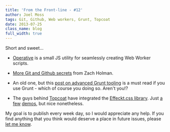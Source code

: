 ```yaml
---
title: 'From the Front-line - #12'
author: Joel Moss
tags: Git, Github, Web workers, Grunt, Topcoat
date: 2013-07-25
class_name: blog
full_width: true
---
```


Short and sweet...

 - [Operative](https://github.com/padolsey/operative) is a small JS utility for seamlessly creating Web Worker scripts.

 - [More Git and Github secrets](http://zachholman.com/talk/more-git-and-github-secrets/) from Zach Holman.

 - An old one, but this [post on advanced Grunt tooling](http://chrisawren.com/posts/Advanced-Grunt-tooling) is a must read if you use Grunt - which of course you doing so. Aren't you!?

 - The guys behind [Topcoat](http://topcoat.io/) have integrated the [Effeckt.css library](http://h5bp.github.io/Effeckt.css/dist/). Just [a](http://topcoat.io/Topcoat-Effeckt.css/dist/buttons.html) [few](http://topcoat.io/Topcoat-Effeckt.css/dist/list-scroll.html) [demos](http://topcoat.io/Topcoat-Effeckt.css/dist/modals.html), but nice nonetheless.

My goal is to publish every week day, so I would appreciate any help. If you find anything that you think would deserve a place in future issues, please [let me know](mailto:jmoss@codio.com).